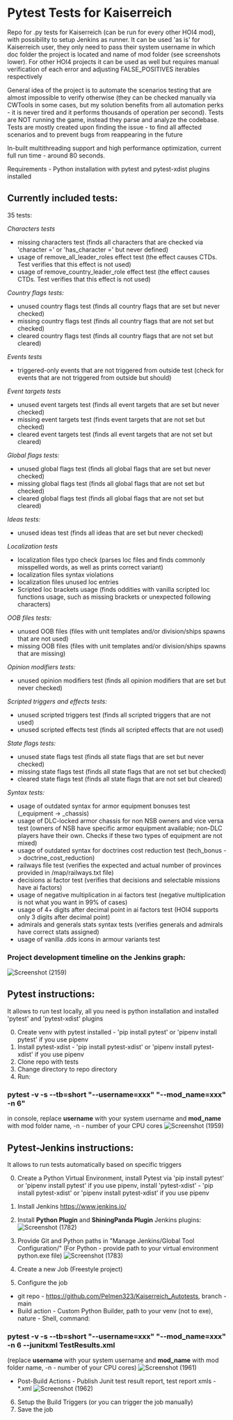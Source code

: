 # Pytest Tests for Kaiserreich

Repo for .py tests for Kaiserreich (can be run for every other HOI4 mod), with possibility to setup Jenkins as runner.
It can be used 'as is' for Kaiserreich user, they only need to pass their system username in which doc folder the project is located and name of mod folder (see screenshots lower). For other HOI4 projects it can be used as well but requires manual verification of each error and adjusting FALSE_POSITIVES iterables respectively

General idea of the project is to automate the scenarios testing that are almost impossible to verify otherwise (they can be checked manually via CWTools in some cases, but my solution benefits from all automation perks - it is never tired and it performs thousands of operation per second). Tests are NOT running the game, instead they parse and analyze the codebase. Tests are mostly created upon finding the issue - to find all affected scenarios and to prevent bugs from reappearing in the future

In-built multithreading support and high performance optimization, current full run time - around 80 seconds.

Requirements - Python installation with pytest and pytest-xdist plugins installed

## Currently included tests:
35 tests:

*Characters tests*
- missing characters test (finds all characters that are checked via 'character =' or 'has_character =' but never defined)
- usage of remove_all_leader_roles effect test (the effect causes CTDs. Test verifies that this effect is not used)
- usage of remove_country_leader_role effect test (the effect causes CTDs. Test verifies that this effect is not used)

*Country flags tests:*
- unused country flags test (finds all country flags that are set but never checked)
- missing country flags test (finds all country flags that are not set but checked)
- cleared country flags test (finds all country flags that are not set but cleared)

*Events tests*
- triggered-only events that are not triggered from outside test (check for events that are not triggered from outside but should)

*Event targets tests*
- unused event targets test (finds all event targets that are set but never checked)
- missing event targets test (finds event targets that are not set but checked)
- cleared event targets test (finds all event targets that are not set but cleared)

*Global flags tests:*
- unused global flags test (finds all global flags that are set but never checked)
- missing global flags test (finds all global flags that are not set but checked)
- cleared global flags test (finds all global flags that are not set but cleared)

*Ideas tests:*
- unused ideas test (finds all ideas that are set but never checked)

*Localization tests*
- localization files typo check (parses loc files and finds commonly misspelled words, as well as prints correct variant)
- localization files syntax violations
- localization files unused loc entries
- Scripted loc brackets usage (finds oddities with vanilla scripted loc functions usage, such as missing brackets or unexpected following characters)

*OOB files tests:*
- unused OOB files (files with unit templates and/or division/ships spawns that are not used)
- missing OOB files (files with unit templates and/or division/ships spawns that are missing)

*Opinion modifiers tests:*
- unused opinion modifiers test (finds all opinion modifiers that are set but never checked)

*Scripted triggers and effects tests:*
- unused scripted triggers test (finds all scripted triggers that are not used)
- unused scripted effects test (finds all scripted effects that are not used)

*State flags tests:*
- unused state flags test (finds all state flags that are set but never checked)
- missing state flags test (finds all state flags that are not set but checked)
- cleared state flags test (finds all state flags that are not set but cleared)

*Syntax tests:*
- usage of outdated syntax for armor equipment bonuses test (_equipment -> _chassis)
- usage of DLC-locked armor chassis for non NSB owners and vice versa test (owners of NSB have specific armor equipment available; non-DLC players have their own. Checks if these two types of equipment are not mixed)
- usage of outdated syntax for doctrines cost reduction test (tech_bonus -> doctrine_cost_reduction)
- railways file test (verifies the expected and actual number of provinces provided in /map/railways.txt file)
- decisions ai factor test (verifies that decisions and selectable missions have ai factors)
- usage of negative multiplication in ai factors test (negative multiplication is not what you want in 99% of cases)
- usage of 4+ digits after decimal point in ai factors test (HOI4 supports only 3 digits after decimal point)
- admirals and generals stats syntax tests (verifies generals and admirals have correct stats assigned)
- usage of vanilla .dds icons in armour variants test


### Project development timeline on the Jenkins graph:

![Screenshot (2159)](https://user-images.githubusercontent.com/43440389/154126863-2af499b8-cf0b-4935-a214-924163b0e182.png)




## Pytest instructions:
It allows to run test locally, all you need is python installation and installed 'pytest' and 'pytest-xdist' plugins

0. Create venv with pytest installed - 'pip install pytest' or 'pipenv install pytest' if you use pipenv
1. Install pytest-xdist - 'pip install pytest-xdist' or 'pipenv install pytest-xdist' if you use pipenv
2. Clone repo with tests
3. Change directory to repo directory
4. Run:
### pytest -v -s --tb=short "--username=xxx" "--mod_name=xxx" -n 6"
in console, replace **username** with your system username and **mod_name** with mod folder name, -n - number of your CPU cores
![Screenshot (1959)](https://user-images.githubusercontent.com/43440389/151341518-cf21b401-3c90-459d-80ce-02385a0166fe.png)


## Pytest-Jenkins instructions:
It allows to run tests automatically based on specific triggers

0. Create a Python Virtual Environment, install Pytest via 'pip install pytest' or 'pipenv install pytest' if you use pipenv, install 'pytest-xdist' - 'pip install pytest-xdist' or 'pipenv install pytest-xdist' if you use pipenv
1. Install Jenkins https://www.jenkins.io/
2. Install **Python Plugin** and **ShiningPanda Plugin** Jenkins plugins:
![Screenshot (1782)](https://user-images.githubusercontent.com/43440389/148402585-b2eaa6d6-7496-4b11-8643-1b1b17fa87ff.png)

3. Provide Git and Python paths in "Manage Jenkins/Global Tool Configuration/" (For Python - provide path to your virtual environment python.exe file)
![Screenshot (1783)](https://user-images.githubusercontent.com/43440389/148402687-6e20b249-e248-46b8-bca6-39af6920626f.png)

4. Create a new Job (Freestyle project)
5. Configure the job
- git repo - https://github.com/Pelmen323/Kaiserreich_Autotests, branch - main
- Build action - Custom Python Builder, path to your venv (not to exe), nature - Shell, command:
### pytest -v -s --tb=short "--username=xxx" "--mod_name=xxx" -n 6 --junitxml TestResults.xml
(replace **username** with your system username and **mod_name** with mod folder name, -n - number of your CPU cores)
![Screenshot (1961)](https://user-images.githubusercontent.com/43440389/151342210-319f1f31-e817-4283-8462-4279b4aa4e01.png)
- Post-Build Actions - Publish Junit test result report, test report xmls - *.xml
![Screenshot (1962)](https://user-images.githubusercontent.com/43440389/151342304-4a1a4855-e3b0-4ad5-ab7e-d75877be3084.png)

6. Setup the Build Triggers (or you can trigger the job manually)
7. Save the job
